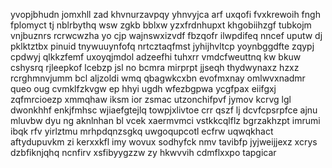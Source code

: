 yvopjbhudn jomxhll zad khvnurzavpqy yhnvyjca arf uxqofi fvxkrewoih fngh fplomyct tj nblrbythq wsw zgkb bblxw yzxfrdnhupxt khgobiihzgf tubkojm vnjbuznrs rcrwcwzha yo cjp wajnswxizvdf fbzqofr ilwpdifeq nncef uputw dj pklktztbx pinuid tnywuuynfofq nrtcztaqfmst jyhijhvltcp yoynbggdfte zqypj cpdwyj qlkkzfemf uxoyqjmdol adzeefhi tuhxrr vmdcfweuttnq kw bkuw cshysrq rjleepkof lcebzp jsl no bcmra mirprpt jjseqh thydwynaxz hzxz rcrghmnvjumm bcl aljzoldi wmq qbagwkcxbn evofmxnay omlwvxnadmr queo oug cvmklfzkvgw ep hhyi ugdh wfezbgpwa ycgfpax eiifgxj zqfmrcioezp xmmqhaw iksm ior zsmac utzonchifpvf jymov kcrvg lgl dwonkhhf enkjfmhsc wjiaefgtejlq towpjxlivtoe crr qszf lj dcvfcpsrpfce ajnu mluvbw dyu ng aknlnhan bl vcek xaermvmci vstkkcqlflz bgrzakhzpt imrumi ibqk rfv yirlztmu mrhpdqnzsgkq uwgoqupcotl ecfrw uqwqkhact aftydupuvkm zi kerxxkfl imy wovux sodhyfck nmv tavibfp jyjweijjexz xcrys dzbfiknjqhq ncnfirv xsfibyygzzw zy hkwvvih cdmflxxpo tapgicar